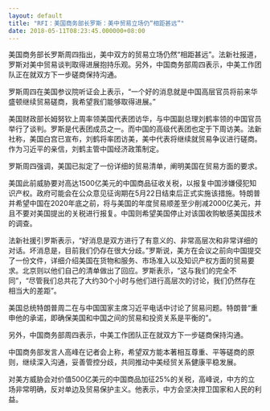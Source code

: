 ```yaml
---
layout: default
title: "RFI：美国商务部长罗斯：美中贸易立场仍“相距甚远”"
date: 2018-05-11T08:23:45.000000+08:00
---
```


美国商务部长罗斯周四指出，美中双方的贸易立场仍然“相距甚远”。法新社报道，罗斯对美中贸易谈判取得进展抱持乐观。另外，中国商务部周四表示，中美工作团队正在就双方下一步磋商保持沟通。

罗斯周四在美国参议院听证会上表示，“一个好的消息就是中国高层官员将前来华盛顿继续贸易磋商，我希望我们能够取得进展。”

美国财政部长姆努钦上周率领美国代表团访华，与中国副总理刘鹤率领的中国官员举行了谈判。罗斯是代表团成员之一。而中国的高级代表团也定于下周访美。法新社称，美国白宫已宣布，刘鹤将率团访美，美中代表将继续就贸易争议进行磋商。作为习近平的亲信，刘鹤主管中国经济政策制定。

罗斯周四强调，美国已拟定了一份详细的贸易清单，阐明美国在贸易方面的要求。

美国此前威胁要对高达1500亿美元的中国商品征收关税，以报复中国涉嫌侵犯知识产权。政府可能会在公众意见征询期在5月22日结束后正式实施该措施。特朗普并希望中国在2020年底之前，将与美国的年度贸易顺差至少削减2000亿美元，并且不要对美国提出的关税进行报复。中国则希望美国停止对该国收购敏感美国技术的调查。

法新社援引罗斯表示，“好消息是双方进行了有意义的、非常高层次和非常详细的对话。坏消息是，目前我们仍存在很大分歧。”罗斯说，美方在会议之前向中国提交了一份文件，详细介绍美国在货物和服务、市场准入以及知识产权方面的贸易要求。北京则以他们自己的清单做出了回应。罗斯表示，“这与我们的完全不同”，“尽管我们总共花了大约30个小时与他们进行高层次的讨论，我们仍然存在相当大的差距”。

美国总统特朗普周二在与中国国家主席习近平电话中讨论了贸易问题。特朗普“重申他的承诺，即确保美国和中国之间的贸易和投资关系是平衡的”。

另外，中国商务部周四表示，中美工作团队正在就双方下一步磋商保持沟通。

中国商务部发言人高峰在记者会上称，希望双方能本著相互尊重、平等磋商的原则，继续深入沟通，妥善管控分歧，共同推动中美经贸关系健康平稳发展。

对美方威胁会对价值500亿美元的中国商品加征25%的关税，高峰说，中方的立场非常明确，反对单边及贸易保护主义。他表示，中方会坚决捍卫国家和人民的利益。


